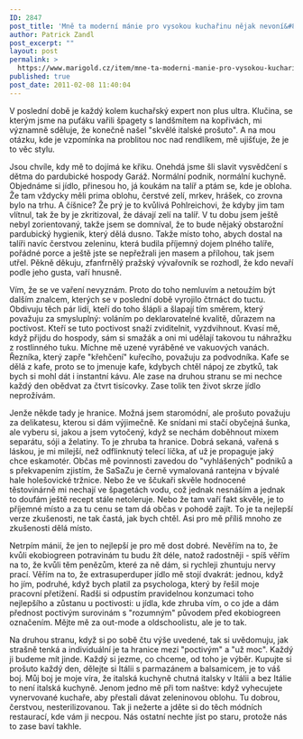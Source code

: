 ```yaml
---
ID: 2847
post_title: 'Mně ta moderní mánie pro vysokou kuchařinu nějak nevoní&#8230;'
author: Patrick Zandl
post_excerpt: ""
layout: post
permalink: >
  https://www.marigold.cz/item/mne-ta-moderni-manie-pro-vysokou-kucharinu-nejak-nevoni
published: true
post_date: 2011-02-08 11:40:04
---
```

V poslední době je každý kolem kuchařský expert non plus ultra. Klučina, se kterým jsme na puťáku vařili špagety s landšmítem na kopřivách, mi významně sděluje, že konečně našel "skvělé italské prošuto". A na mou otázku, kde je vzpomínka na problitou noc nad rendlíkem, mě ujišťuje, že je to věc stylu.

Jsou chvíle, kdy mě to dojímá ke křiku. Onehdá jsme šli slavit vysvědčení s dětma do pardubické hospody Garáž. Normální podnik, normální kuchyně. Objednáme si jídlo, přinesou ho, já koukám na talíř a ptám se, kde je obloha. Že tam vždycky měli prima oblohu, čerstvé zelí, mrkev, hrášek, co zrovna bylo na trhu. A číšnice? Že prý je to kvůlivá Pohlreichovi, že kdyby jim tam vlítnul, tak že by je zkritizoval, že dávají zelí na talíř. V tu dobu jsem ještě nebyl zorientovaný, takže jsem se domníval, že to bude nějaký obstarožní pardubický hygienik, který dělá dusno. Takže místo toho, abych dostal na talíři navíc čerstvou zeleninu, která budila příjemný dojem plného talíře, pořádné porce a ještě jste se nepřežrali jen masem a přílohou, tak jsem utřel. Pěkně děkuju, zfanfrnělý pražský vývařovník se rozhodl, že kdo nevaří podle jeho gusta, vaří hnusně. 

Vím, že se ve vaření nevyznám. Proto do toho nemluvím a netoužím být dalším znalcem, kterých se v poslední době vyrojilo čtrnáct do tuctu. Obdivuju těch pár lidí, kteří do toho šlápli a šlapají tím směrem, který považuju za smysluplný: voláním po deklarovatelné kvalitě, důrazem na poctivost. Kteří se tuto poctivost snaží zviditelnit, vyzdvihnout. Kvasí mě, když přijdu do hospody, sám si smažák a oni mi udělají takovou tu náhražku z rostlinného tuku. Míchne mě uzené vyráběné ve vakuových vanách. Řezníka, který zapře "křehčení" kuřecího, považuju za podvodníka. Kafe se dělá z kafe, proto se to jmenuje kafe, kdybych chtěl nápoj ze zbytků, tak bych si mohl dát i instantní kávu. Ale zase na druhou stranu se mi nechce každý den obědvat za čtvrt tisícovky. Zase tolik ten život skrze jídlo neprožívám. 

Jenže někde tady je hranice. Možná jsem staromódní, ale prošuto považuju za delikatesu, kterou si dám výjimečně. Ke snídani mi stačí obyčejná šunka, ale vyberu si, jakou a jsem vytočený, když se nechám doběhnout mixem separátu, sóji a želatiny. To je zhruba ta hranice. Dobrá sekaná, vařená s láskou, je mi milejší, než odflinknutý telecí líčka, ať už je propaguje jaký chce eskamotér. Občas mě povinnosti zavedou do "vyhlášených" podniků a s překvapením zjistím, že SaSaZu je černě vymalovaná rantejna v bývalé hale holešovické tržnice. Nebo že ve ščukaři skvěle hodnocené těstovinárně mi nechají ve špagetách vodu, což jednak nesnáším a jednak to doufám ještě recept stále netoleruje. Nebo že tam vaří fakt skvěle, je to příjemné místo a za tu cenu se tam dá občas v pohodě zajít. To je ta nejlepší verze zkušenosti, ne tak častá, jak bych chtěl. Asi pro mě příliš mnoho ze zkušenosti dělá místo. 

Netrpím mánií, že jen to nejlepší je pro mě dost dobré. Nevěřím na to, že kvůli ekobiogreen potravinám tu budu žít déle, natož radostněji - spíš věřím na to, že kvůli těm penězům, které za ně dám, si rychleji zhuntuju nervy prací. Věřím na to, že extrasuperduper jídlo mě stojí dvakrát: jednou, když ho jím, podruhé, když bych platil za psychologa, který by řešil moje pracovní přetížení. Radši si odpustím pravidelnou konzumaci toho nejlepšího a zůstanu u poctivosti: u jídla, kde zhruba vím, o co jde a dám přednost poctivým surovinám s "rozumným" původem před ekobiogreen označením. Mějte mě za out-mode a oldschoolistu, ale je to tak. 

Na druhou stranu, když si po sobě čtu výše uvedené, tak si uvědomuju, jak strašně tenká a individuální je ta hranice mezi "poctivým" a "už moc". Každý ji budeme mít jinde. Každý si jezme, co chceme, od toho je výběr. Kupujte si prošuto každý den, dělejte si Itálii s parmazánem a balsamicem, je to váš boj. Můj boj je moje víra, že italská kuchyně chutná italsky v Itálii a bez Itálie to není italská kuchyně. Jenom jedno mě při tom naštve: když vyhecujete vynervované kuchaře, aby přestali dávat zeleninovou oblohu. Tu dobrou, čerstvou, nesterilizovanou. Tak ji nežerte a jděte si do těch módních restaurací, kde vám ji necpou. Nás ostatní nechte jíst po staru, protože nás to zase baví takhle.